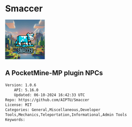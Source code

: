 # Smaccer
<img src="https://raw.githubusercontent.com/AIPTU/Smaccer/af8f7a4e0ae8e783c00c6610dad1f1cfba36a3d0/icon.png" width="128" height="128" />

## A PocketMine-MP plugin NPCs
```properties
Version: 1.0.6
    API: 5.16.0
    Updated: 06-10-2024 16:42:33 UTC
Repo: https://github.com/AIPTU/Smaccer
License: MIT
Categories: General,Miscellaneous,Developer Tools,Mechanics,Teleportation,Informational,Admin Tools
Keywords: 
```